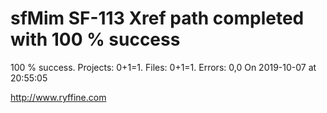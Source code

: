 # sfMim SF-113 Xref path completed with 100 % success

100 % success. Projects: 0+1=1.  Files: 0+1=1. Errors: 0,0  On 2019-10-07 at 20:55:05





http://www.ryffine.com
